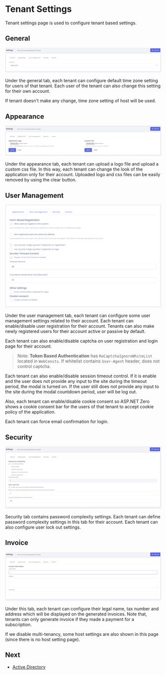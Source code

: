 # Tenant Settings

Tenant settings page is used to configure tenant based settings.

## General

<img src="images/tenant-settings-core-general.png" alt="General settings" class="img-thumbnail" />

Under the general tab, each tenant can configure default time zone setting for users of that tenant. Each user of the tenant can also change this setting for their own account. 

If tenant doesn't make any change, time zone setting of host will be used.

## Appearance

<img src="images/tenant-settings-core-appearance.png" alt="Appearance settings" class="img-thumbnail" />

Under the appearance tab, each tenant can upload a logo file and upload a custom css file. In this way, each tenant can change the look of the application only for their account. Uploaded logo and css files can be easily removed by using the clear button.

## User Management

<img src="images/tenant-settings-core-user-management-2.png" alt="User management settings" class="img-thumbnail" />

Under the user management tab, each tenant can configure some user management settings related to their account. Each tenant can enable/disable user registration for their account. Tenants can also make newly registered users for their account active or passive by default.

Each tenant can also enable/disable captcha on user registration and login page for their account.

> Note: **Token Based Authentication** has `ReCaptchaIgnoreWhiteList` located in `WebConsts`. If whitelist contains `User-Agent` header, does not control captcha.

Each tenant can also enable/disable session timeout control. If it is enable and the user does not provide any input to the site during the timeout period, the modal is turned on. If the user still does not provide any input to the site during the modal countdown period, user will be log out.

Also, each tenant can enable/disable cookie consent so ASP.NET Zero shows a cookie consent bar for the users of that tenant to accept cookie policy of the application.

Each tenant can force email confirmation for login.

## Security

<img src="images/tenant-settings-core-security.png" alt="User management settings" class="img-thumbnail" />

Security tab contains password complexity settings. Each tenant can define password complexity settings in this tab for their account. Each tenant can also configure user lock out settings.

## Invoice

<img src="images/tenant-settings-core-invoice.png" alt="User management settings" class="img-thumbnail" />

Under this tab, each tenant can configure their legal name, tax number and address which will be displayed on the generated invoices. Note that, tenants can only generate invoice if they made a payment for a subscription.

If we disable multi-tenancy, some host settings are also shown in this page (since there is no host setting page).

## Next

* [Active Directory](Features-Angular-Active-Directory)